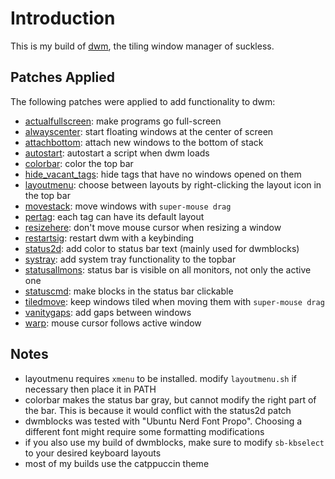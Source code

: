 # Introduction
This is my build of [dwm](https://dwm.suckless.org/), the tiling window manager of suckless.

## Patches Applied
The following patches were applied to add functionality to dwm:
- [actualfullscreen](https://dwm.suckless.org/patches/actualfullscreen/): make programs go full-screen
- [alwayscenter](https://dwm.suckless.org/patches/alwayscenter/): start floating windows at the center of screen
- [attachbottom](https://dwm.suckless.org/patches/attachbottom/): attach new windows to the bottom of stack
- [autostart](https://dwm.suckless.org/patches/autostart/): autostart a script when dwm loads
- [colorbar](https://dwm.suckless.org/patches/colorbar/): color the top bar
- [hide_vacant_tags](https://dwm.suckless.org/patches/hide_vacant_tags/): hide tags that have no windows opened on them
- [layoutmenu](https://dwm.suckless.org/patches/layoutmenu/): choose between layouts by right-clicking the layout icon in the top bar
- [movestack](https://dwm.suckless.org/patches/movestack/): move windows with ```super-mouse drag```
- [pertag](https://dwm.suckless.org/patches/pertag/): each tag can have its default layout
- [resizehere](https://dwm.suckless.org/patches/resizehere/): don't move mouse cursor when resizing a window
- [restartsig](https://dwm.suckless.org/patches/restartsig/): restart dwm with a keybinding
- [status2d](https://dwm.suckless.org/patches/status2d/): add color to status bar text (mainly used for dwmblocks)
- [systray](https://dwm.suckless.org/patches/systray/): add system tray functionality to the topbar
- [statusallmons](https://dwm.suckless.org/patches/statusallmons/): status bar is visible on all monitors, not only the active one
- [statuscmd](https://dwm.suckless.org/patches/statuscmd/): make blocks in the status bar clickable
- [tiledmove](https://dwm.suckless.org/patches/tiledmove/): keep windows tiled when moving them with ```super-mouse drag```
- [vanitygaps](https://dwm.suckless.org/patches/vanitygaps/): add gaps between windows
- [warp](https://dwm.suckless.org/patches/warp/): mouse cursor follows active window

## Notes
- layoutmenu requires ```xmenu``` to be installed. modify ```layoutmenu.sh``` if necessary then place it in PATH
- colorbar makes the status bar gray, but cannot modify the right part of the bar. This is because it would conflict with the status2d patch
- dwmblocks was tested with "Ubuntu Nerd Font Propo". Choosing a different font might require some formatting modifications
- if you also use my build of dwmblocks, make sure to modify ```sb-kbselect``` to your desired keyboard layouts
- most of my builds use the catppuccin theme
